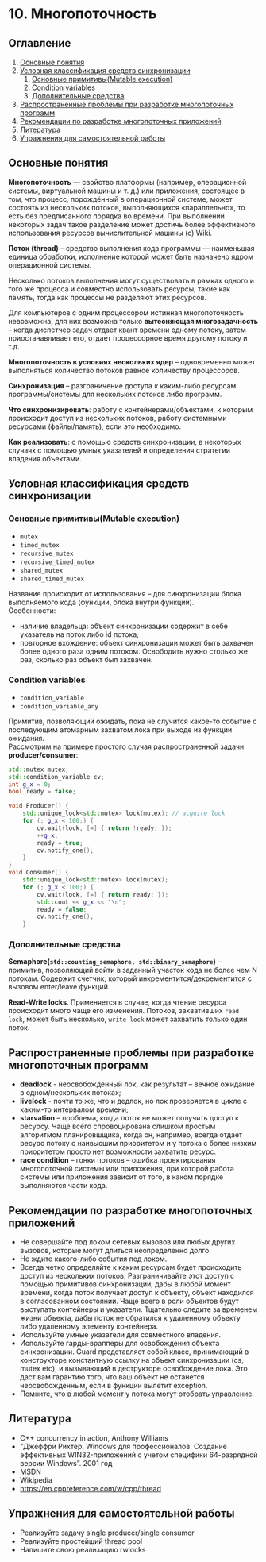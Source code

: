 # 10. Многопоточность
## Оглавление
1. [Основные понятия](#r1)
2. [Условная классификация средств синхронизации](#r2)
    1. [Основные примитивы(Mutable execution)](#r2_1)
    2. [Condition variables](#r2_2)
    3. [Дополнительные средства](#r2_3)
3. [Распространенные проблемы при разработке многопоточных программ](#r3)
4. [Рекомендации по разработке многопоточных приложений](#r4)
5. [Литература](#r5)
6. [Упражнения для самостоятельной работы](#r6)


## <a name="r1">Основные понятия</a>
**Многопоточность** — свойство платформы (например, операционной системы, виртуальной машины и т. д.) или приложения, состоящее в том, что процесс, порождённый в операционной системе, может состоять из нескольких потоков, выполняющихся «параллельно», то есть без предписанного порядка во времени. При выполнении некоторых задач такое разделение может достичь более эффективного использования ресурсов вычислительной машины (с) Wiki.  

**Поток (thread)** – средство выполнения кода программы — наименьшая единица обработки, исполнение которой может быть назначено ядром операционной системы.

Несколько потоков выполнения могут существовать в рамках одного и того же процесса и совместно использовать ресурсы, такие как память, тогда как процессы не разделяют этих ресурсов.  

Для компьютеров с одним процессором истинная многопоточность невозможна, для них возможна только **вытесняющая многозадачность** – когда диспетчер задач отдает квант времени одному потоку, затем приостанавливает его, отдает процессорное время другому потоку и т.д.  

**Многопоточность в условиях нескольких ядер** – одновременно может выполняться количество потоков равное количеству процессоров.  

**Синхронизация** – разграничение доступа к каким-либо ресурсам программы/системы для нескольких потоков либо программ.  

**Что синхронизировать**: работу с контейнерами/объектами, к которым происходит доступ из нескольких потоков, работу системными ресурсами (файлы/память), если это необходимо.  

**Как реализовать**: с помощью средств синхронизации, в некоторых случаях с помощью умных указателей и определения стратегии владения объектами.

## <a name="r2">Условная классификация средств синхронизации</a>
### <a name="r2_1">Основные примитивы(Mutable execution)</a>
- `mutex`
- `timed_mutex`
- `recursive_mutex`
- `recursive_timed_mutex`
- `shared_mutex`
- `shared_timed_mutex`

Название происходит от использования – для синхронизации блока выполняемого кода (функции, блока внутри функции).   
Особенности: 
- наличие владельца: объект синхронизации содержит в себе указатель на поток либо id потока;
- повторное вхождение: объект синхронизации может быть захвачен более одного раза одним потоком. Освободить нужно столько же раз, сколько раз объект был захвачен.

### <a name="r2_2">Condition variables</a>
- `condition_variable`
- `condition_variable_any`

Примитив, позволяющий ожидать, пока не случится какое-то событие с последующим атомарным захватом лока при выходе из функции ожидания.   
Рассмотрим на примере простого случая распространенной задачи **producer/consumer**:

~~~C++
std::mutex mutex;
std::condition_variable cv;
int g_x = 0;
bool ready = false;

void Producer() {
    std::unique_lock<std::mutex> lock(mutex); // acquire lock
    for (; g_x < 100;) {
        cv.wait(lock, [=] { return !ready; });
        ++g_x;
        ready = true;
        cv.notify_one();
    }
}
void Consumer() {
    std::unique_lock<std::mutex> lock(mutex);
    for (; g_x < 100;) {
        cv.wait(lock, [=] { return ready; });
        std::cout << g_x << "\n";
        ready = false;
        cv.notify_one();
    }
~~~
### <a name="r2_3">Дополнительные средства</a>
**Semaphore(`std::counting_semaphore, std::binary_semaphore`)**  – примитив, позволяющий войти в заданный участок кода не более чем N потокам. Содержит счетчик, который инкрементится/декрементится с вызовом enter/leave функций.  

**Read-Write locks**. Применяется в случае, когда чтение ресурса происходит много чаще его изменения. Потоков, захвативших `read lock`, может быть несколько, `write lock` может захватить только один поток. 

## <a name="r3">Распространенные проблемы при разработке многопоточных программ</a>
- **deadlock** - неосвобожденный лок, как результат – вечное ожидание в одном/нескольких потоках; 
- **livelock** - почти то же, что и дедлок, но лок проверяется в цикле с каким-то интервалом времени;
- **starvation** – проблема, когда поток не может получить доступ к ресурсу. Чаще всего спровоцирована слишком простым алгоритмом планировшщика, когда он, например, всегда отдает ресурс потоку с наивысшим приоритетом и у потока с более низким приоритетом просто нет возможности захватить ресурс.
- **race condition** – гонки потоков – ошибка проектирования многопоточной системы или приложения, при которой работа системы или приложения зависит от того, в каком порядке выполняются части кода.

## <a name="r4">Рекомендации по разработке многопоточных приложений</a>
- Не совершайте под локом сетевых вызовов или любых других вызовов, которые могут длиться неопределенно долго.
- Не ждите какого-либо события под локом.
- Всегда четко определяйте к каким ресурсам будет происходить доступ из нескольких потоков. Разграничивайте этот доступ с помощью примитивов синхронизации, дабы в любой момент времени, когда поток получает доступ к объекту, объект находился в согласованном состоянии. Чаще всего в роли объектов будут выступать контейнеры и указатели. Тщательно следите за временем жизни объекта, дабы поток не обратился к удаленному объекту либо удаленному элементу контейнера.
- Используйте умные указатели для совместного владения.
- Используйте гарды-врапперы для освобождения объекта синхронизации. Guard представляет собой класс, принимающий в конструкторе константную ссылку на объект синхронизации (cs, mutex etc), и вызывающий в деструкторе освобождение лока. Это даст вам гарантию того, что ваш объект не останется неосвобожденным, если в функции вылетит exception.
- Помните, что в любой момент у потока могут отобрать управление.

## <a name="r5">Литература</a>
- С++ concurrency in action, Anthony Williams
- "Джеффри Рихтер. Windows для профессионалов. Создание эффективных WIN32-приложений с учетом специфики 64-разрядной версии Windows”. 2001 год
- MSDN
- Wikipedia
- https://en.cppreference.com/w/cpp/thread 

## <a name="r6">Упражнения для самостоятельной работы</a>
- Реализуйте задачу single producer/single consumer
- Реализуйте простейший thread pool
- Напишите свою реализацию rwlocks


